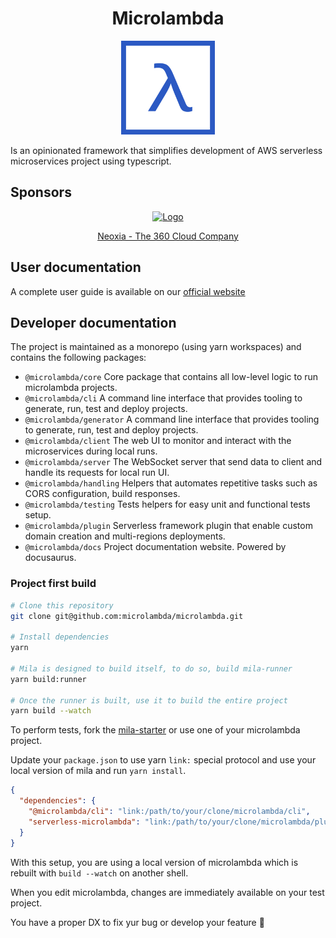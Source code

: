 <h1 align="center">Microlambda</h1>
<p align="center">
  <img width="150" height="150" src="https://raw.githubusercontent.com/microlambda/.github/e6430357d33bcadea731c5979c5f837afb6a9d8f/logo-blue.svg" alt="Logo"/>
</p>

Is an opinionated framework that simplifies development of AWS serverless microservices
project using typescript.

## Sponsors

<a href="https://github.com/neoxia">
    <p align="center">
        <img width="50" height="50" src="https://avatars.githubusercontent.com/u/1021573?s=50" alt="Logo"/>
    </p>
    <p align="center">
        Neoxia - The 360 Cloud Company
    </p>
</a>

## User documentation

A complete user guide is available on our [official website](https://microlambda.dev)

## Developer documentation

The project is maintained as a monorepo (using yarn workspaces) and contains the following packages:

* `@microlambda/core` Core package that contains all low-level logic to run microlambda projects.
* `@microlambda/cli` A command line interface that provides tooling to generate, run, test and deploy projects.
* `@microlambda/generator` A command line interface that provides tooling to generate, run, test and deploy projects.
* `@microlambda/client` The web UI to monitor and interact with the microservices during local runs.
* `@microlambda/server` The WebSocket server that send data to client and handle its requests for local run UI.
* `@microlambda/handling` Helpers that automates repetitive tasks such as CORS configuration, build responses.
* `@microlambda/testing` Tests helpers for easy unit and functional tests setup. 
* `@microlambda/plugin` Serverless framework plugin that enable custom domain creation and multi-regions deployments. 
* `@microlambda/docs` Project documentation website. Powered by docusaurus.

### Project first build

```bash
# Clone this repository
git clone git@github.com:microlambda/microlambda.git

# Install dependencies
yarn

# Mila is designed to build itself, to do so, build mila-runner
yarn build:runner

# Once the runner is built, use it to build the entire project
yarn build --watch
```

To perform tests, fork the [mila-starter](https://github.com/microlambda/mila-starter) or use one of your microlambda project.

Update your ``package.json`` to use yarn `link:` special protocol and use your local version of mila and run `yarn install`.

```json
{
  "dependencies": {
    "@microlambda/cli": "link:/path/to/your/clone/microlambda/cli",
    "serverless-microlambda": "link:/path/to/your/clone/microlambda/plugin"
  }
}
```

With this setup, you are using a local version of microlambda which is rebuilt with `build --watch` on another shell.

When you edit microlambda, changes are immediately available on your test project.

You have a proper DX to fix yur bug or develop your feature :triangular_ruler: 

